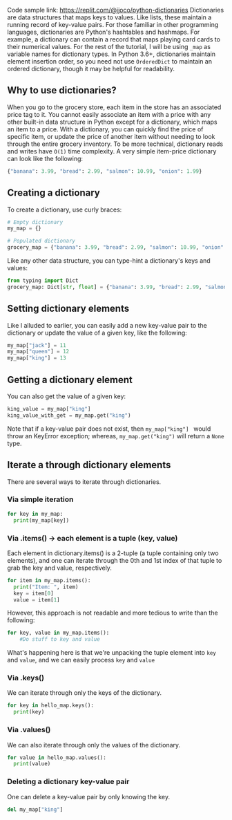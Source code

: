 Code sample link: <https://replit.com/@jjoco/python-dictionaries>
Dictionaries are data structures that maps keys to values. Like lists, these maintain a running record of key-value pairs. For those familiar in other programming languages, dictionaries are Python's hashtables and hashmaps. For example, a dictionary can contain a record that maps playing card cards to their numerical values. For the rest of the tutorial, I will be using `_map` as variable names for dictionary types. In Python 3.6+, dictionaries maintain element insertion order, so you need not use `OrderedDict` to maintain an ordered dictionary, though it may be helpful for readability. 

## Why to use dictionaries?
When you go to the grocery store, each item in the store has an associated price tag to it. You cannot easily associate an item with a price with any other built-in data structure in Python except for a dictionary, which maps an item to a price. With a dictionary, you can quickly find the price of specific item, or update the price of another item without needing to look through the entire grocery inventory. To be more technical, dictionary reads and writes have `O(1)` time complexity. A very simple item-price dictionary can look like the following:

```python
{"banana": 3.99, "bread": 2.99, "salmon": 10.99, "onion": 1.99}
```

## Creating a dictionary
To create a dictionary, use curly braces:
```python
# Empty dictionary
my_map = {}

# Populated dictionary
grocery_map = {"banana": 3.99, "bread": 2.99, "salmon": 10.99, "onion": 1.99}
```

Like any other data structure, you can type-hint a dictionary's keys and values:
```python
from typing import Dict
grocery_map: Dict[str, float] = {"banana": 3.99, "bread": 2.99, "salmon": 10.99, "onion": 1.99}
```

## Setting dictionary elements
Like I alluded to earlier, you can easily add a new key-value pair to the dictionary or update the value of a given key, like the following:
```python
my_map["jack"] = 11
my_map["queen"] = 12
my_map["king"] = 13 
```
## Getting a dictionary element
You can also get the value of a given key:
```python
king_value = my_map["king"] 
king_value_with_get = my_map.get("king") 
```
Note that if a key-value pair does not exist, then `my_map["king"] ` would throw an KeyError exception; whereas, `my_map.get("king")` will return a `None` type.

## Iterate a through dictionary elements
There are several ways to iterate through dictionaries.
### Via simple iteration
```python
for key in my_map:
  print(my_map[key])
```
### Via .items() -> each element is a tuple (key, value)
Each element in dictionary.items() is a 2-tuple (a tuple containing only two elements), and one can iterate through the 0th and 1st index of that tuple to grab the key and value, respectively.
```python
for item in my_map.items():
  print("Item: ", item)
  key = item[0]
  value = item[1]
```
However, this approach is not readable and more tedious to write than the following:
```python
for key, value in my_map.items():
    #Do stuff to key and value
```
What's happening here is that we're unpacking the tuple element into `key` and `value`, and we can easily process `key` and `value`

### Via .keys()
We can iterate through only the keys of the dictionary.
```python
for key in hello_map.keys():
  print(key)
```
### Via .values()
We can also iterate through only the values of the dictionary.
```python
for value in hello_map.values():
  print(value)
```
### Deleting a dictionary key-value pair
One can delete a key-value pair by only knowing the key.
```python
del my_map["king"]
```
